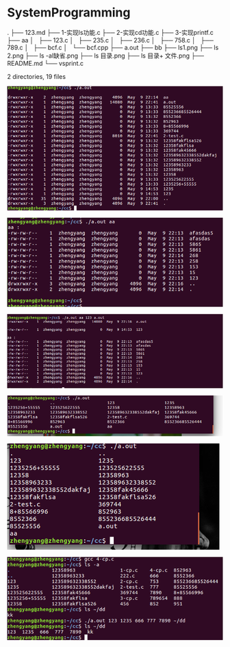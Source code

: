# SystemProgramming 

.
├── 123.md
├── 1-实现ls功能.c
├── 2-实现cd功能.c
├── 3-实现printf.c
├── aa
│   ├── 123.c
│   ├── 235.c
│   ├── 236.c
│   ├── 758.c
│   ├── 789.c
│   ├── bcf.c
│   └── bcf.cpp
├── a.out
├── bb
├── ls1.png
├── ls 2.png
├── ls -al缺省.png
├── ls 目录.png
├── ls 目录+ 文件.png
├── README.md
└── vsprint.c

2 directories, 19 files

![ls-al 缺省](https://github.com/zhengyang0106/SystemProgramming/blob/master/ls%20-al%E7%BC%BA%E7%9C%81.png?raw=true)

![ls-al 目录](https://github.com/zhengyang0106/SystemProgramming/blob/master/ls%20%E7%9B%AE%E5%BD%95.png?raw=true)

![ls-al 目录+文件](https://github.com/zhengyang0106/SystemProgramming/blob/master/ls%20%E7%9B%AE%E5%BD%95+%20%E6%96%87%E4%BB%B6.png?raw=true)

![ls 1](https://github.com/zhengyang0106/SystemProgramming/blob/master/ls1.png?raw=true)

![ls 2](https://github.com/zhengyang0106/SystemProgramming/blob/master/ls%202.png?raw=true)

![cp功能](https://github.com/zhengyang0106/SystemProgramming/blob/master/cp%20%E6%96%87%E4%BB%B6.png?raw=true)

